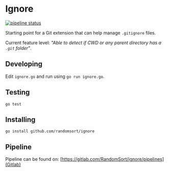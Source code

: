 # Ignore

[![pipeline status](https://gitlab.com/RandomSort/ignore/badges/master/pipeline.svg)](https://gitlab.com/RandomSort/ignore/commits/master)

Starting point for a Git extension that can help manage `.gitignore` files.

Current feature level: _"Able to detect if CWD or any parent directory has a `.git` folder"_.

## Developing

Edit `ignore.go` and run using `go run ignore.go`.

## Testing

`go test`

## Installing

`go install github.com/randomsort/ignore`

## Pipeline

Pipeline can be found on:
[https://gitlab.com/RandomSort/ignore/pipelines](Gitlab)
